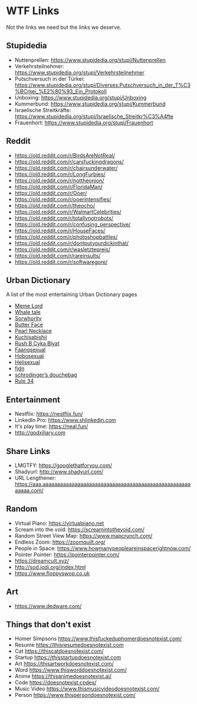 # WTF Links

Not the links we need but the links we deserve.

## Stupidedia

- Nuttenprellen: <https://www.stupidedia.org/stupi/Nuttenprellen>
- Verkehrsteilnehmer: <https://www.stupidedia.org/stupi/Verkehrsteilnehmer>
- Putschversuch in der Türkei: <https://www.stupidedia.org/stupi/Diverses:Putschversuch_in_der_T%C3%BCrkei_%E2%80%93_Ein_Protokoll>
- Unboxing: <https://www.stupidedia.org/stupi/Unboxing>
- Kummerbund: <https://www.stupidedia.org/stupi/Kummerbund>
- Israelische Streitkräfte: <https://www.stupidedia.org/stupi/Israelische_Streitkr%C3%A4fte>
- Frauenhort: <https://www.stupidedia.org/stupi/Frauenhort>

## Reddit

- <https://old.reddit.com/r/BirdsAreNotReal/>
- <https://old.reddit.com/r/carsfuckingdragons/>
- <https://old.reddit.com/r/chairsunderwater/>
- <https://old.reddit.com/r/LongFurbies/>
- <https://old.reddit.com/r/nottheonion/>
- <https://old.reddit.com/r/FloridaMan/>
- <https://old.reddit.com/r/Ooer/>
- <https://old.reddit.com/r/ooerintensifies/>
- <https://old.reddit.com/r/theocho/>
- <https://old.reddit.com/r/WalmartCelebrities/>
- <https://old.reddit.com/r/totallynotrobots/>
- <https://old.reddit.com/r/confusing_perspective/>
- <https://old.reddit.com/r/HouseFaces/>
- <https://old.reddit.com/r/photoshopbattles/>
- <https://old.reddit.com/r/dontputyourdickinthat/>
- <https://old.reddit.com/r/wasletztepreis/>
- <https://old.reddit.com/r/rareinsults/>
- <https://old.reddit.com/r/softwaregore/>

## Urban Dictionary

A list of the most entertaining Urban Dictionary pages

- [Meme Lord](https://www.urbandictionary.com/define.php?term=Meme%20Lord "https://www.urbandictionary.com/define.php?term=Meme%20Lord")
- [Whale tale](https://www.urbandictionary.com/define.php?term=whale+tale "https://www.urbandictionary.com/define.php?term=whale+tale")
- [Sorwhority](https://www.urbandictionary.com/define.php?term=sorwhority "https://www.urbandictionary.com/define.php?term=sorwhority")
- [Butter Face](https://www.urbandictionary.com/define.php?term=butter%20face "https://www.urbandictionary.com/define.php?term=butter%20face")
- [Pearl Necklace](https://www.urbandictionary.com/define.php?term=pearl%20necklace "https://www.urbandictionary.com/define.php?term=pearl%20necklace")
- [Kuchisabishii](https://www.urbandictionary.com/define.php?term=kuchisabishii "https://www.urbandictionary.com/define.php?term=kuchisabishii")
- [Rush B Cyka Blyat](https://www.urbandictionary.com/define.php?term=Rush%20B%20Cyka%20Blyat "https://www.urbandictionary.com/define.php?term=Rush%20B%20Cyka%20Blyat")
- [Faangsexual](https://www.urbandictionary.com/define.php?term=Faangsexual "https://www.urbandictionary.com/define.php?term=Faangsexual")
- [Hobosexual](https://www.urbandictionary.com/define.php?term=Hobosexual "https://www.urbandictionary.com/define.php?term=Hobosexual")
- [Helisexual](https://www.urbandictionary.com/define.php?term=helisexual "https://www.urbandictionary.com/define.php?term=helisexual")
- [fjdn](https://www.urbandictionary.com/define.php?term=fjdn "https://www.urbandictionary.com/define.php?term=fjdn")
- [schrodinger’s douchebag](https://www.urbandictionary.com/define.php?term=schrodinger%E2%80%99s%20douchebag "https://www.urbandictionary.com/define.php?term=schrodinger%E2%80%99s%20douchebag")
- [Rule 34](https://www.urbandictionary.com/define.php?term=Rule%2034 "https://www.urbandictionary.com/define.php?term=Rule%2034")

## Entertainment

- Nestflix: <https://nestflix.fun/>
- LinkedIn Pro: <https://www.shlinkedin.com>
- It's play time: <https://neal.fun/>
- http://godxiliary.com

## Share Links

- LMGTFY: <https://googlethatforyou.com/>
- Shadyurl: <http://www.shadyurl.com/>
- URL Lengthener: <https://aaa.aaaaaaaaaaaaaaaaaaaaaaaaaaaaaaaaaaaaaaaaaaaaaaaaaaaaaaaa.com/>

## Random

- Virtual Piano: <https://virtualpiano.net>
- Scream into the void: <https://screamintothevoid.com/>
- Random Street View Map: <https://www.mapcrunch.com/>
- Endless Zoom: <https://zoomquilt.org/>
- People in Space: <https://www.howmanypeopleareinspacerightnow.com/>
- Pointer Pointer: <https://pointerpointer.com/>
- https://dreamcult.xyz/
- http://sod.jodi.org/index.html
- https://www.floppyswop.co.uk

## Art

- <https://www.dedware.com/>

## Things that don't exist

- Homer Simpsons <https://www.thisfuckeduphomerdoesnotexist.com/>
- Resume <https://thisresumedoesnotexist.com>
- Cat <https://thiscatdoesnotexist.com/>
- Startup <https://thisstartupdoesnotexist.com>
- Art <https://thisartworkdoesnotexist.com/>
- Word <https://www.thisworddoesnotexist.com/>
- Anime <https://thisanimedoesnotexist.ai/>
- Code <https://doesnotexist.codes/>
- Music Video <https://www.thismusicvideodoesnotexist.com/>
- Person <https://www.thispersondoesnotexist.com/>
